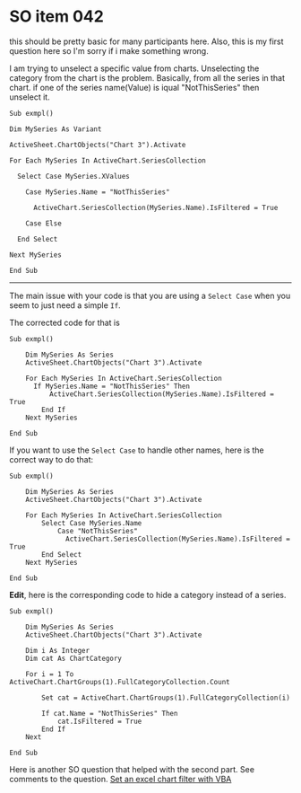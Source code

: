 # SO item 042
this should be pretty basic for many participants here. Also, this is my first question here so I'm sorry if i make something wrong.

I am trying to unselect a specific value from charts. Unselecting the category from the chart is the problem. Basically, from all the series in that chart. if one of the series name(Value) is iqual "NotThisSeries" then unselect it.

```
Sub exmpl()

Dim MySeries As Variant

ActiveSheet.ChartObjects("Chart 3").Activate

For Each MySeries In ActiveChart.SeriesCollection

  Select Case MySeries.XValues

    Case MySeries.Name = "NotThisSeries"

      ActiveChart.SeriesCollection(MySeries.Name).IsFiltered = True

    Case Else

  End Select

Next MySeries

End Sub

```

----

The main issue with your code is that you are using a `Select Case` when you seem to just need a simple `If`.

The corrected code for that is

```
Sub exmpl()

    Dim MySeries As Series
    ActiveSheet.ChartObjects("Chart 3").Activate

    For Each MySeries In ActiveChart.SeriesCollection
      If MySeries.Name = "NotThisSeries" Then
          ActiveChart.SeriesCollection(MySeries.Name).IsFiltered = True
        End If
    Next MySeries

End Sub

```

If you want to use the `Select Case` to handle other names, here is the correct way to do that:

```
Sub exmpl()

    Dim MySeries As Series
    ActiveSheet.ChartObjects("Chart 3").Activate

    For Each MySeries In ActiveChart.SeriesCollection
        Select Case MySeries.Name
            Case "NotThisSeries"
              ActiveChart.SeriesCollection(MySeries.Name).IsFiltered = True
        End Select
    Next MySeries

End Sub

```

**Edit**, here is the corresponding code to hide a category instead of a series.

```
Sub exmpl()

    Dim MySeries As Series
    ActiveSheet.ChartObjects("Chart 3").Activate

    Dim i As Integer
    Dim cat As ChartCategory

    For i = 1 To ActiveChart.ChartGroups(1).FullCategoryCollection.Count

        Set cat = ActiveChart.ChartGroups(1).FullCategoryCollection(i)

        If cat.Name = "NotThisSeries" Then
            cat.IsFiltered = True
        End If
    Next

End Sub

```

Here is another SO question that helped with the second part. See comments to the question. [Set an excel chart filter with VBA](http://stackoverflow.com/questions/25896074/set-an-excel-chart-filter-with-vba)
